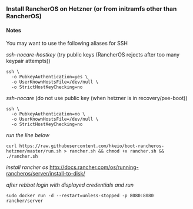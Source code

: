 
### Install RancherOS on Hetzner (or from initramfs other than RancherOS)

#### Notes

You may want to use the following aliases for SSH

_ssh-nocare-hostkey_ (try public keys (RancherOS rejects after too many keypair attempts))
```
ssh \
  -o PubkeyAuthentication=yes \
  -o UserKnownHostsFile=/dev/null \
  -o StrictHostKeyChecking=no
```


_ssh-nocare_ (do not use public key (when hetzner is in recovery/pxe-boot))
```
ssh \
  -o PubkeyAuthentication=no \
  -o UserKnownHostsFile=/dev/null \
  -o StrictHostKeyChecking=no
```


_run the line below_
```
curl https://raw.githubusercontent.com/hkeio/boot-rancheros-hetzner/master/run.sh > rancher.sh && chmod +x rancher.sh && ./rancher.sh
```

_install rancher os_
http://docs.rancher.com/os/running-rancheros/server/install-to-disk/

_after rebbot login with displayed credentials and run_

```
sudo docker run -d --restart=unless-stopped -p 8080:8080 rancher/server
```
